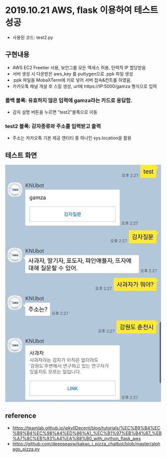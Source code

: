 # 2019.10.21 AWS, flask 이용하여 테스트 성공
- 사용된 코드: test2.py

## 구현내용
- AWS EC2 Freetier 사용, 보안그룹 모든 액세스 허용, 탄력적 IP 할당받음
- 서버 생성 시 다운받은 aws_key 를 puttygen으로 .ppk 파일 생성
- .ppk 파일을 MobaXTerm에 키로 넣어 서버 접속&컨트롤 하였음.
- 카카오톡 채널 개설 후 스킬 생성, url에 https://IP:5000/gamza 형식으로 입력
### 폴백 블록: 유효하지 않은 입력에 gamza라는 카드로 응답함.
- 감자 설명 버튼을 누르면 "test2"블록으로 이동
### test2 블록: 감자종류와 주소를 입력받고 출력
- 주소는 카카오톡 기본 제공 엔티티 중 하나인 sys.location을 활용
## 테스트 화면
<img src="test2.jpg" alt="test2 capture" width="500">

## reference
- https://teamlab.github.io/jekyllDecent/blog/tutorials/%EC%B9%B4%EC%B9%B4%EC%98%A4%ED%86%A1_%EC%B1%97%EB%B4%87_%EB%A7%8C%EB%93%A4%EA%B8%B0_with_python_flask_aws
- https://github.com/deepseasw/kakao_i_pizza_chatbot/blob/master/alphago_pizza.py
